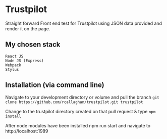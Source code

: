# Trustpilot
Straight forward Front end test for Trustpilot using JSON data provided and render it on the page.

## My chosen stack

```
React JS
Node JS (Express)
Webpack
Stylus
```

## Installation (via command line)

Navigate to your development directory or volume and pull the branch ``` git clone https://github.com/rcallaghan/trustpilot.git trustpilot ```

Change to the trustpilot directory created on that pull request & type ``` npm install ```

After node modules have been installed npm run start and navigate to http://localhost:1989
